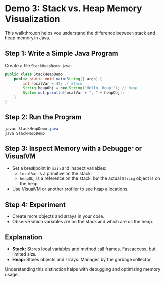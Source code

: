 # Demo 3: Stack vs. Heap Memory Visualization

This walkthrough helps you understand the difference between stack and heap memory in Java.

## Step 1: Write a Simple Java Program

Create a file `StackHeapDemo.java`:
```java
public class StackHeapDemo {
    public static void main(String[] args) {
        int localVar = 42; // Stack
        String heapObj = new String("Hello, Heap!"); // Heap
        System.out.println(localVar + ", " + heapObj);
    }
}
```

## Step 2: Run the Program
```powershell
javac StackHeapDemo.java
java StackHeapDemo
```

## Step 3: Inspect Memory with a Debugger or VisualVM
- Set a breakpoint in `main` and inspect variables:
  - `localVar` is a primitive on the stack.
  - `heapObj` is a reference on the stack, but the actual `String` object is on the heap.
- Use VisualVM or another profiler to see heap allocations.

## Step 4: Experiment
- Create more objects and arrays in your code.
- Observe which variables are on the stack and which are on the heap.

## Explanation
- **Stack:** Stores local variables and method call frames. Fast access, but limited size.
- **Heap:** Stores objects and arrays. Managed by the garbage collector.

Understanding this distinction helps with debugging and optimizing memory usage.
